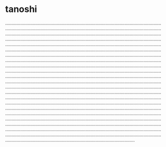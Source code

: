 # tanoshi

...............................................................................................................................................................................................................................................................................................................................................................................................................................................................................................................................................................................................................................................................................................................................................................................................................................................................................................................................................................................................................................................................................................................................................................................................................................................................................................................................................................................................................................................................................................................................................................................................................................................................................................................................................................................................................................................................................................................................................................................................................................................................................................................................................................................................................................................................................................................................................................................................................................................................................................................................................................................................................................................................................................................................................................................................................................................................................................................................................